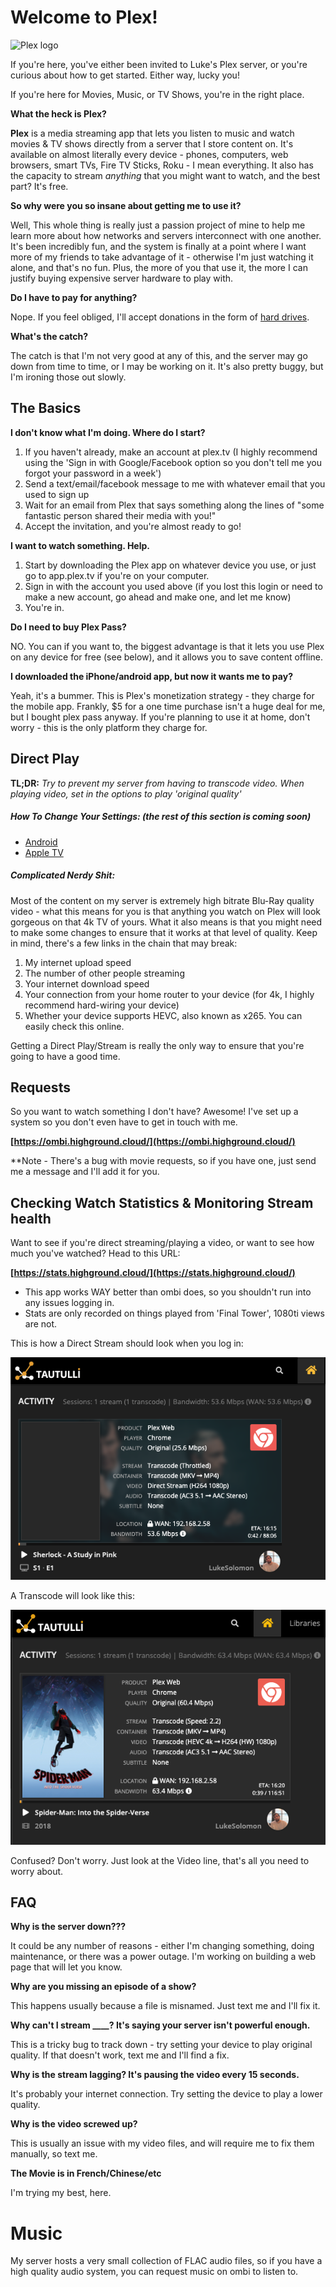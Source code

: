 # Welcome to Plex!

![Plex logo](https://pmcvariety.files.wordpress.com/2016/12/plex-logo-reverse.png?w=840&h=400&crop=1)

If you're here, you've either been invited to Luke's Plex server, or you're curious about how to get started. Either way, lucky you!

If you're here for Movies, Music, or TV Shows, you're in the right place.



**What the heck is Plex?**

**Plex** is a media streaming app that lets you listen to music and watch movies & TV shows directly from a server that I store content on. It's available on almost literally every device - phones, computers, web browsers, smart TVs, Fire TV Sticks, Roku - I mean everything. It also has the capacity to stream *anything* that you might want to watch, and the best part? It's free.

**So why were you so insane about getting me to use it?** 

Well, This whole thing is really just a passion project of mine to help me learn more about how networks and servers interconnect with one another. It's been incredibly fun, and the system is finally at a point where I want more of my friends to take advantage of it - otherwise I'm just watching it alone, and that's no fun. Plus, the more of you that use it, the more I can justify buying expensive server hardware to play with.

**Do I have to pay for anything?**

Nope. If you feel obliged, I'll accept donations in the form of [hard drives](https://www.amazon.com/dp/B07D5V2ZXD/ref=cm_sw_em_r_mt_dp_U_fLivDb3A7CGEZ).

**What's the catch?**

The catch is that I'm not very good at any of this, and the server may go down from time to time, or I may be working on it. It's also pretty buggy, but I'm ironing those out slowly. 


## The Basics

**I don't know what I'm doing. Where do I start?**

1. If you haven't already, make an account at plex.tv (I highly recommend using the 'Sign in with Google/Facebook option so you don't tell me you forgot your password in a week')
2. Send a text/email/facebook message to me with whatever email that you used to sign up
3. Wait for an email from Plex that says something along the lines of "some fantastic person shared their media with you!"
4. Accept the invitation, and you're almost ready to go!

**I want to watch something. Help.**

1. Start by downloading the Plex app on whatever device you use, or just go to app.plex.tv if you're on your computer.
2. Sign in with the account you used above (if you lost this login or need to make a new account, go ahead and make one, and let me know)
3. You're in. 

**Do I need to buy Plex Pass?**

NO. You can if you want to, the biggest advantage is that it lets you use Plex on any device for free (see below), and it allows you to save content offline. 

**I downloaded the iPhone/android app, but now it wants me to pay?**

Yeah, it's a bummer. This is Plex's monetization strategy - they charge for the mobile app. Frankly, $5 for a one time purchase isn't a huge deal for me, but I bought plex pass anyway. If you're planning to use it at home, don't worry - this is the only platform they charge for.


## Direct Play

**TL;DR:** *Try to prevent my server from having to transcode video. When playing video, set in the options to play 'original quality'*

##### How To Change Your Settings: (the rest of this section is coming soon)
- [Android](https://github.com/moe-m/plex-docs/tree/master/settings/android)
- [Apple TV](https://youtu.be/6itri_ZiJd8)

##### Complicated Nerdy Shit:
Most of the content on my server is extremely high bitrate Blu-Ray quality video - what this means for you is that anything you watch on Plex will look gorgeous on that 4k TV of yours. What it also means is that you might need to make some changes to ensure that it works at that level of quality. Keep in mind, there's a few links in the chain that may break:

1. My internet upload speed
2. The number of other people streaming
3. Your internet download speed
4. Your connection from your home router to your device (for 4k, I highly recommend hard-wiring your device)
5. Whether your device supports HEVC, also known as x265. You can easily check this online.

Getting a Direct Play/Stream is really the only way to ensure that you're going to have a good time.


## Requests

So you want to watch something I don't have? Awesome! I've set up a system so you don't even have to get in touch with me. 

**[https://ombi.highground.cloud/](https://ombi.highground.cloud/)**

**Note - There's a bug with movie requests, so if you have one, just send me a message and I'll add it for you.



## Checking Watch Statistics & Monitoring Stream health

Want to see if you're direct streaming/playing a video, or want to see how much you've watched? Head to this URL:

**[https://stats.highground.cloud/](https://stats.highground.cloud/)**

- This app works WAY better than ombi does, so you shouldn't run into any issues logging in.
- Stats are only recorded on things played from 'Final Tower', 1080ti views are not.

This is how a Direct Stream should look when you log in:

![Step 6](./img/DirectStreamTautulli.png)

A Transcode will look like this:

![Step 6](./img/TranscodeTautulli.png)

Confused? Don't worry. Just look at the Video line, that's all you need to worry about.

## FAQ

**Why is the server down???**

It could be any number of reasons - either I'm changing something, doing maintenance, or there was a power outage. I'm working on building a web page that will let you know.

**Why are you missing an episode of a show?**

This happens usually because a file is misnamed. Just text me and I'll fix it.

**Why can't I stream ____? It's saying your server isn't powerful enough.**

This is a tricky bug to track down - try setting your device to play original quality. If that doesn't work, text me and I'll find a fix.

**Why is the stream lagging? It's pausing the video every 15 seconds.**

It's probably your internet connection. Try setting the device to play a lower quality.

**Why is the video screwed up?**

This is usually an issue with my video files, and will require me to fix them manually, so text me.

**The Movie is in French/Chinese/etc** 

I'm trying my best, here.

# Music

My server hosts a very small collection of FLAC audio files, so if you have a high quality audio system, you can request music on ombi to listen to.
